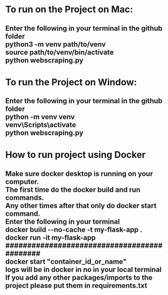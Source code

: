 <h1>To run on the Project on Mac:</h1>
 <h2>Enter the following in your terminal in the github folder <br>
   python3 -m venv path/to/venv <br>
   source path/to/venv/bin/activate <br>
   python webscraping.py <br> </h2>

<h1>To run the Project on Window:</h1>
<h2>Enter the following in your terminal in the github folder <br>
    python -m venv venv <br>
    venv\Scripts\activate <br>
    python webscraping.py <br> </h2>

<h1>How to run project using Docker</h1>
    <h2> Make sure docker desktop is running on your computer. <br>
    The first time do the docker build and run commands. <br>
    Any other times after that only do docker start command.<br>
    Enter the following in your terminal <br>
    docker build --no-cache -t my-flask-app . <br>
    docker run -it  my-flask-app <br>
    ############################################<br>
    docker start "container_id_or_name" <br>
    logs will be in docker in no in your local terminal<br>
    If you add any other packages/imports to the project please put them in requirements.txt

    
